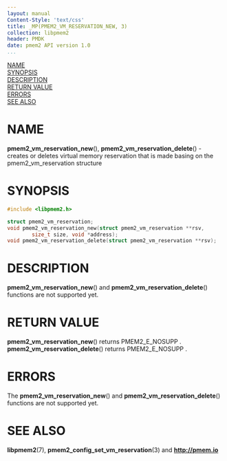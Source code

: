 ```yaml
---
layout: manual
Content-Style: 'text/css'
title: _MP(PMEM2_VM_RESERVATION_NEW, 3)
collection: libpmem2
header: PMDK
date: pmem2 API version 1.0
...
```


[comment]: <> (SPDX-License-Identifier: BSD-3-Clause)
[comment]: <> (Copyright 2020, Intel Corporation)

[comment]: <> (pmem2_vm_reservation_new.3 -- man page for libpmem2 virtual memory reservation API)

[NAME](#name)<br />
[SYNOPSIS](#synopsis)<br />
[DESCRIPTION](#description)<br />
[RETURN VALUE](#return-value)<br />
[ERRORS](#errors)<br />
[SEE ALSO](#see-also)<br />

# NAME #

**pmem2_vm_reservation_new**(), **pmem2_vm_reservation_delete**() - creates or deletes virtual memory
reservation that is made basing on the pmem2_vm_reservation structure

# SYNOPSIS #

```c
#include <libpmem2.h>

struct pmem2_vm_reservation;
void pmem2_vm_reservation_new(struct pmem2_vm_reservation **rsv,
		size_t size, void *address);
void pmem2_vm_reservation_delete(struct pmem2_vm_reservation **rsv);
```

# DESCRIPTION #

**pmem2_vm_reservation_new**() and **pmem2_vm_reservation_delete**() functions are not supported yet.

# RETURN VALUE #

**pmem2_vm_reservation_new**() returns PMEM2_E_NOSUPP .
**pmem2_vm_reservation_delete**() returns PMEM2_E_NOSUPP .

# ERRORS #

The **pmem2_vm_reservation_new**() and **pmem2_vm_reservation_delete**() functions are not supported yet.

# SEE ALSO #

**libpmem2**(7), **pmem2_config_set_vm_reservation**(3) and **<http://pmem.io>**
